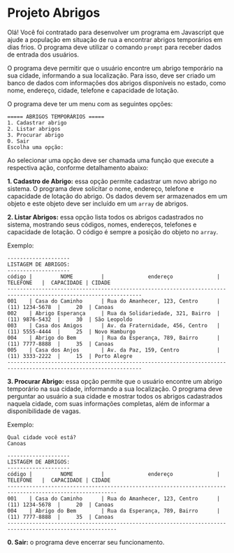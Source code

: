 
# Projeto Abrigos

Olá! Você foi contratado para desenvolver um programa em Javascript que ajude a população em situação de rua a encontrar abrigos temporários em dias frios. O programa deve utilizar o comando `prompt` para receber dados de entrada dos usuários.

O programa deve permitir que o usuário encontre um abrigo temporário na sua cidade, informando a sua localização. Para isso, deve ser criado um banco de dados com informações dos abrigos disponíveis no estado, como nome, endereço, cidade, telefone e capacidade de lotação.

O programa deve ter um menu com as seguintes opções:

```
===== ABRIGOS TEMPORÁRIOS =====
1. Cadastrar abrigo
2. Listar abrigos
3. Procurar abrigo
0. Sair
Escolha uma opção:
```

Ao selecionar uma opção deve ser chamada uma função que execute a respectiva ação, conforme detalhamento abaixo:

**1. Cadastro de Abrigo:** essa opção permite cadastrar um novo abrigo no sistema. O programa deve solicitar o nome, endereço, telefone e capacidade de lotação do abrigo. Os dados devem ser armazenados em um objeto e este objeto deve ser incluído em um `array` de abrigos.

**2. Listar Abrigos:** essa opção lista todos os abrigos cadastrados no sistema, mostrando seus códigos, nomes, endereços, telefones e capacidade de lotação. O código é sempre a posição do objeto no `array`.

Exemplo:

```
--------------------
LISTAGEM DE ABRIGOS:
--------------------
código |         NOME         |              endereço              |   TELEFONE   |  CAPACIDADE | CIDADE
-----------------------------------------------------------------------------------------------------------------
001    | Casa do Caminho      | Rua do Amanhecer, 123, Centro      |  (11) 1234-5678  |     20  | Canoas
002    | Abrigo Esperança     | Rua da Solidariedade, 321, Bairro  |  (11) 9876-5432  |     30  | São Leopoldo
003    | Casa dos Amigos      | Av. da Fraternidade, 456, Centro   |  (11) 5555-4444  |     25  | Novo Hamburgo
004    | Abrigo do Bem        | Rua da Esperança, 789, Bairro      |  (11) 7777-8888  |     35  | Canoas
005    | Casa dos Anjos       | Av. da Paz, 159, Centro            |  (11) 3333-2222  |     15  | Porto Alegre
-----------------------------------------------------------------------------------------------------------------
```

**3. Procurar Abrigo:** essa opção permite que o usuário encontre um abrigo temporário na sua cidade, informando a sua localização. O programa deve perguntar ao usuário a sua cidade e mostrar todos os abrigos cadastrados naquela cidade, com suas informações completas, além de informar a disponibilidade de vagas.

Exemplo:

```
Qual cidade você está?
Canoas

--------------------
LISTAGEM DE ABRIGOS:
--------------------
código |         NOME         |              endereço              |   TELEFONE   |  CAPACIDADE | CIDADE
---------------------------------------------------------------------------------------------------------
001    | Casa do Caminho      | Rua do Amanhecer, 123, Centro      |  (11) 1234-5678  |     20  | Canoas
004    | Abrigo do Bem        | Rua da Esperança, 789, Bairro      |  (11) 7777-8888  |     35  | Canoas
---------------------------------------------------------------------------------------------------------
```

**0. Sair:** o programa deve encerrar seu funcionamento.
